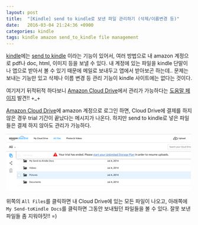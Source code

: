```yaml
---
layout: post
title:  "[Kindle] send to kindle로 보낸 파일 관리하기 (삭제/이름변경 등)"
date:   2016-03-04 21:24:36 +0900
categories: kindle
tags: kindle amazon send_to_kindle file management
---
```


[kindle](https://kindle.amazon.com/)에는 [send to kindle](http://www.amazon.com/gp/sendtokindle) 이라는 기능이 있어서, 여러 방법으로 내 amazon 계정으로 pdf나 doc, html, 이미지 등을 보낼 수 있다. 내 계정에 있는 파일을 kindle 단말이나 앱으로 받아서 볼 수 있기 때문에 메일로 보내두고 앱에서 받아보곤 하는데..
문제는 보내는 기능만 있고 삭제나 이름 변경 등 관리 기능이 kindle 사이트에는 없다는 것이다.

여기저기 뒤적뒤적 하다보니 [Amazon Cloud Drive](https://www.amazon.com/clouddrive)에서 관리가 가능하다는 [도움말 페이지](http://www.amazon.com/gp/help/customer/forums/kindleqna/ref=cm_cd_fp_ef_tft_tp?ie=UTF8&cdForum=Fx1GLDPZMNR1X53&cdThread=Tx2OWVDYBQT8UI8) 발견!! +_+

[Amazon Cloud Drive](https://www.amazon.com/clouddrive)에 amazon 계정으로 로그인 하면, Cloud Drive에 결제를 하지 않은 경우 trial 기간이 끝났다는 메시지가 나온다. 하지만 send to kindle로 넣은 파일들은 결제 하지 않아도 관리가 가능하다.

![amazon cloud drive](/assets/img/2016-03-04-manage-kindle-file.png)

위쪽의 `All Files`를 클릭하면 내 Cloud Drive에 있는 모든 파일이 나오고, 아래쪽에 `My Send-toKindle Docs`를 클릭하면 그동안 보내뒀던 파일들을 볼 수 있다. 잘못 보낸 파일들 좀 지워야짓!! =)
